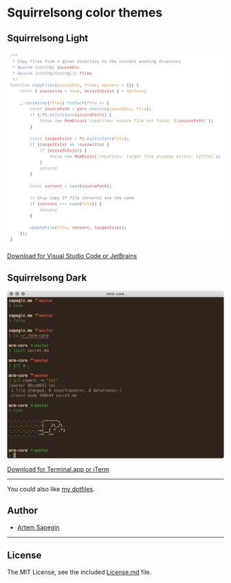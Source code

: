 # Squirrelsong color themes

## Squirrelsong Light

[![Squirrelsong Light color theme](light/VSCode/SquirrelsongLight/screenshot.png)](light)

[Download for Visual Studio Code or JetBrains](light)

## Squirrelsong Dark

[![Squirrelsong Dark color theme](dark/squirrelsong_terminal.png)](dark)

[Download for Terminal.app or iTerm](light)

***

You could also like [my dotfiles](https://github.com/sapegin/dotfiles).

## Author

* [Artem Sapegin](https://sapegin.me)

---

## License

The MIT License, see the included [License.md](License.md) file.
